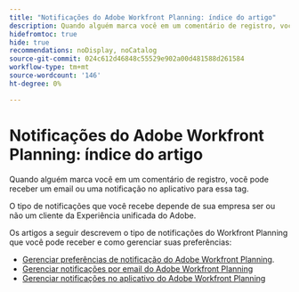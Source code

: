 ```yaml
---
title: "Notificações do Adobe Workfront Planning: índice do artigo"
description: Quando alguém marca você em um comentário de registro, você pode receber notificações por email ou no aplicativo para essa tag. O tipo de notificações que você recebe depende de sua empresa ser ou não um cliente da Experiência unificada do Adobe. Os artigos a seguir descrevem o tipo de notificações do Workfront Planning que você pode receber e como gerenciar suas preferências.
hidefromtoc: true
hide: true
recommendations: noDisplay, noCatalog
source-git-commit: 024c612d46848c55529e902a00d481588d261584
workflow-type: tm+mt
source-wordcount: '146'
ht-degree: 0%

---
```



# Notificações do Adobe Workfront Planning: índice do artigo

<!--add this to major TOC and Planning article index-->

Quando alguém marca você em um comentário de registro, você pode receber um email ou uma notificação no aplicativo para essa tag.

O tipo de notificações que você recebe depende de sua empresa ser ou não um cliente da Experiência unificada do Adobe.

Os artigos a seguir descrevem o tipo de notificações do Workfront Planning que você pode receber e como gerenciar suas preferências:

* [Gerenciar preferências de notificação do Adobe Workfront Planning](/help/quicksilver/maestro/notifications/manage-notification-preferences.md).
* [Gerenciar notificações por email do Adobe Workfront Planning](/help/quicksilver/maestro/notifications/manage-planning-email-notifications.md)
* [Gerenciar notificações no aplicativo do Adobe Workfront Planning](/help/quicksilver/maestro/notifications/manage-planning-in-app-notifications.md)